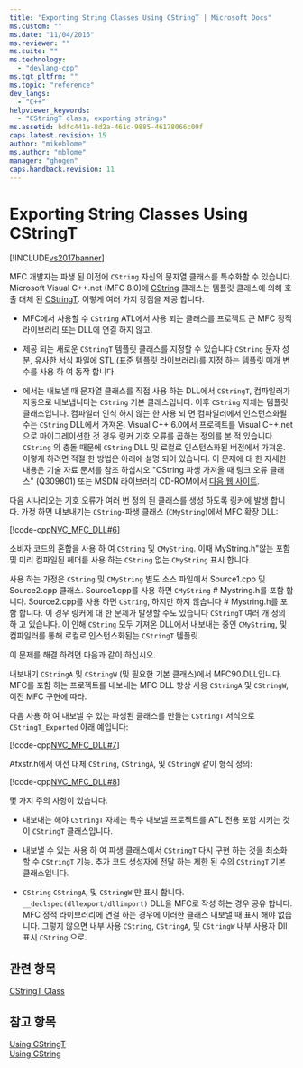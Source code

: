 ```yaml
---
title: "Exporting String Classes Using CStringT | Microsoft Docs"
ms.custom: ""
ms.date: "11/04/2016"
ms.reviewer: ""
ms.suite: ""
ms.technology: 
  - "devlang-cpp"
ms.tgt_pltfrm: ""
ms.topic: "reference"
dev_langs: 
  - "C++"
helpviewer_keywords: 
  - "CStringT class, exporting strings"
ms.assetid: bdfc441e-8d2a-461c-9885-46178066c09f
caps.latest.revision: 15
author: "mikeblome"
ms.author: "mblome"
manager: "ghogen"
caps.handback.revision: 11
---
```

# Exporting String Classes Using CStringT
[!INCLUDE[vs2017banner](../assembler/inline/includes/vs2017banner.md)]

MFC 개발자는 파생 된 이전에 `CString` 자신의 문자열 클래스를 특수화할 수 있습니다.  Microsoft Visual C\+\+.net \(MFC 8.0\)에  [CString](../atl-mfc-shared/using-cstring.md) 클래스는 템플릿 클래스에 의해 호출 대체 된  [CStringT](../atl-mfc-shared/reference/cstringt-class.md).  이렇게 여러 가지 장점을 제공 합니다.  
  
-   MFC에서 사용할 수 `CString` ATL에서 사용 되는 클래스를 프로젝트 큰 MFC 정적 라이브러리 또는 DLL에 연결 하지 않고.  
  
-   제공 되는 새로운 `CStringT` 템플릿 클래스를 지정할 수 있습니다 `CString` 문자 성분, 유사한 서식 파일에 STL \(표준 템플릿 라이브러리\)를 지정 하는 템플릿 매개 변수를 사용 하 여 동작 합니다.  
  
-   에서는 내보낼 때 문자열 클래스를 직접 사용 하는 DLL에서 `CStringT`, 컴파일러가 자동으로 내보냅니다는 `CString` 기본 클래스입니다.  이후 `CString` 자체는 템플릿 클래스입니다. 컴파일러 인식 하지 않는 한 사용 되 면 컴파일러에서 인스턴스화될 수는 `CString` DLL에서 가져온.  Visual C\+\+ 6.0에서 프로젝트를 Visual C\+\+.net으로 마이그레이션한 것 경우 링커 기호 오류를 곱하는 정의를 본 적 있습니다 `CString` 의 충돌 때문에 `CString` DLL 및 로컬로 인스턴스화된 버전에서 가져온.  이렇게 하려면 적절 한 방법은 아래에 설명 되어 있습니다.  이 문제에 대 한 자세한 내용은 기술 자료 문서를 참조 하십시오 "CString 파생 가져올 때 링크 오류 클래스" \(Q309801\) 또는 MSDN 라이브러리 CD\-ROM에서 [다음 웹 사이트](다음%20웹%20사이트).  
  
 다음 시나리오는 기호 오류가 여러 번 정의 된 클래스를 생성 하도록 링커에 발생 합니다.  가정 하면 내보내기는 `CString`\-파생 클래스 \(`CMyString`\)에서 MFC 확장 DLL:  
  
 [!code-cpp[NVC_MFC_DLL#6](../atl-mfc-shared/codesnippet/CPP/exporting-string-classes-using-cstringt_1.cpp)]  
  
 소비자 코드의 혼합을 사용 하 여 `CString` 및 `CMyString`. 이때   MyString.h"않는 포함 및 미리 컴파일된 헤더를 사용 하는 `CString` 없는 `CMyString` 표시 합니다.  
  
 사용 하는 가정은 `CString` 및 `CMyString` 별도 소스 파일에서 Source1.cpp 및 Source2.cpp 클래스.  Source1.cpp를 사용 하면 `CMyString` \# Mystring.h를 포함 합니다.  Source2.cpp를 사용 하면 `CString`, 하지만 하지 않습니다 \# Mystring.h를 포함 합니다.  이 경우 링커에 대 한 문제가 발생할 수도 있습니다 `CStringT` 여러 개 정의 하 고 있습니다.  이 인해 `CString` 모두 가져온 DLL에서 내보내는 중인 `CMyString`, 및 컴파일러를 통해 로컬로 인스턴스화된는 `CStringT` 템플릿.  
  
 이 문제를 해결 하려면 다음과 같이 하십시오.  
  
 내보내기 `CStringA` 및 `CStringW` \(및 필요한 기본 클래스\)에서 MFC90.DLL입니다.  MFC를 포함 하는 프로젝트를 내보내는 MFC DLL 항상 사용 `CStringA` 및 `CStringW`, 이전 MFC 구현에 따라.  
  
 다음 사용 하 여 내보낼 수 있는 파생된 클래스를 만들는 `CStringT` 서식으로 `CStringT_Exported` 아래 예입니다:  
  
 [!code-cpp[NVC_MFC_DLL#7](../atl-mfc-shared/codesnippet/CPP/exporting-string-classes-using-cstringt_2.cpp)]  
  
 Afxstr.h에서 이전 대체 `CString`, `CStringA`, 및 `CStringW` 같이 형식 정의:  
  
 [!code-cpp[NVC_MFC_DLL#8](../atl-mfc-shared/codesnippet/CPP/exporting-string-classes-using-cstringt_3.cpp)]  
  
 몇 가지 주의 사항이 있습니다.  
  
-   내보내는 해야 `CStringT` 자체는 특수 내보낼 프로젝트를 ATL 전용 포함 시키는 것이 `CStringT` 클래스입니다.  
  
-   내보낼 수 있는 사용 하 여 파생 클래스에서 `CStringT` 다시 구현 하는 것을 최소화할 수 `CStringT` 기능.  추가 코드 생성자에 전달 하는 제한 된 수의 `CStringT` 기본 클래스입니다.  
  
-   `CString` `CStringA`, 및 `CStringW` 만 표시 합니다. `__declspec(dllexport/dllimport)` DLL을 MFC로 작성 하는 경우 공유 합니다.  MFC 정적 라이브러리에 연결 하는 경우에 이러한 클래스 내보낼 때 표시 해야 없습니다. 그렇지 않으면 내부 사용 `CString`, `CStringA`, 및 `CStringW` 내부 사용자 Dll 표시 `CString` 으로.  
  
## 관련 항목  
 [CStringT Class](../atl-mfc-shared/reference/cstringt-class.md)  
  
## 참고 항목  
 [Using CStringT](../atl-mfc-shared/using-cstringt.md)   
 [Using CString](../atl-mfc-shared/using-cstring.md)